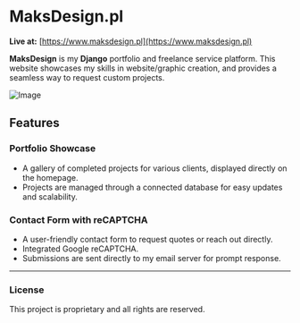 # MaksDesign.pl

**Live at:** [https://www.maksdesign.pl](https://www.maksdesign.pl)

**MaksDesign** is my **Django** portfolio and freelance service platform. This website showcases my skills in website/graphic creation, and provides a seamless way to request custom projects.

![Image](https://github.com/user-attachments/assets/9a94c164-c1a4-4bd4-afc5-c204d609cd36)

## Features

### Portfolio Showcase
- A gallery of completed projects for various clients, displayed directly on the homepage.
- Projects are managed through a connected database for easy updates and scalability.

### Contact Form with reCAPTCHA
- A user-friendly contact form to request quotes or reach out directly.
- Integrated Google reCAPTCHA.
- Submissions are sent directly to my email server for prompt response.

---

### License
This project is proprietary and all rights are reserved.

